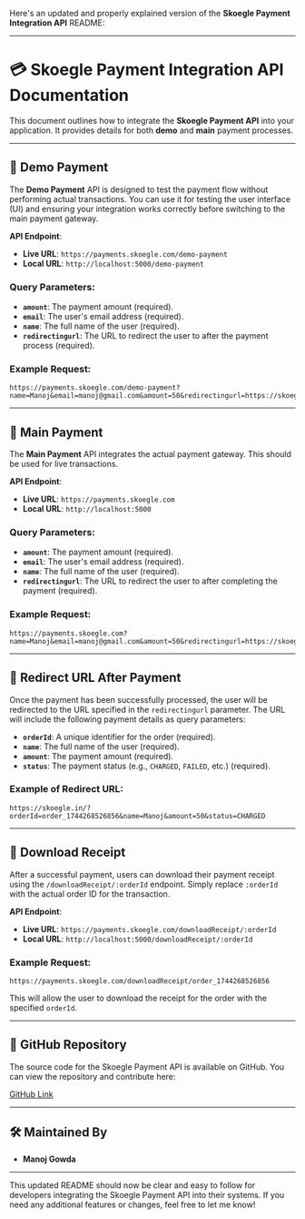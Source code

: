 Here's an updated and properly explained version of the **Skoegle Payment Integration API** README:

---

# 💳 **Skoegle Payment Integration API Documentation**

This document outlines how to integrate the **Skoegle Payment API** into your application. It provides details for both **demo** and **main** payment processes.

---

## 🔹 **Demo Payment**

The **Demo Payment** API is designed to test the payment flow without performing actual transactions. You can use it for testing the user interface (UI) and ensuring your integration works correctly before switching to the main payment gateway.

**API Endpoint**:
- **Live URL**: `https://payments.skoegle.com/demo-payment`
- **Local URL**: `http://localhost:5000/demo-payment`

### Query Parameters:
- **`amount`**: The payment amount (required).
- **`email`**: The user's email address (required).
- **`name`**: The full name of the user (required).
- **`redirectingurl`**: The URL to redirect the user to after the payment process (required).

### Example Request:

```plaintext
https://payments.skoegle.com/demo-payment?name=Manoj&email=manoj@gmail.com&amount=50&redirectingurl=https://skoegle.com
```

---

## 🔹 **Main Payment**

The **Main Payment** API integrates the actual payment gateway. This should be used for live transactions.

**API Endpoint**:
- **Live URL**: `https://payments.skoegle.com`
- **Local URL**: `http://localhost:5000`

### Query Parameters:
- **`amount`**: The payment amount (required).
- **`email`**: The user's email address (required).
- **`name`**: The full name of the user (required).
- **`redirectingurl`**: The URL to redirect the user to after completing the payment (required).

### Example Request:

```plaintext
https://payments.skoegle.com?name=Manoj&email=manoj@gmail.com&amount=50&redirectingurl=https://skoegle.com
```

---

## 🔹 **Redirect URL After Payment**

Once the payment has been successfully processed, the user will be redirected to the URL specified in the `redirectingurl` parameter. The URL will include the following payment details as query parameters:
- **`orderId`**: A unique identifier for the order (required).
- **`name`**: The full name of the user (required).
- **`amount`**: The payment amount (required).
- **`status`**: The payment status (e.g., `CHARGED`, `FAILED`, etc.) (required).

### Example of Redirect URL:

```plaintext
https://skoegle.in/?orderId=order_1744268526856&name=Manoj&amount=50&status=CHARGED
```

---

## 🔹 **Download Receipt**

After a successful payment, users can download their payment receipt using the `/downloadReceipt/:orderId` endpoint. Simply replace `:orderId` with the actual order ID for the transaction.

**API Endpoint**:
- **Live URL**: `https://payments.skoegle.com/downloadReceipt/:orderId`
- **Local URL**: `http://localhost:5000/downloadReceipt/:orderId`

### Example Request:

```plaintext
https://payments.skoegle.com/downloadReceipt/order_1744268526856
```

This will allow the user to download the receipt for the order with the specified `orderId`.

---

## 🔗 **GitHub Repository**

The source code for the Skoegle Payment API is available on GitHub. You can view the repository and contribute here:

[GitHub Link](https://github.com/Skoegle-Tech/Payments.git)

---

## 🛠 **Maintained By**

- **Manoj Gowda**

---

This updated README should now be clear and easy to follow for developers integrating the Skoegle Payment API into their systems. If you need any additional features or changes, feel free to let me know!
